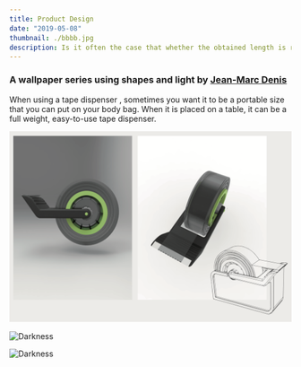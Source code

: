 ```yaml
---
title: Product Design
date: "2019-05-08"
thumbnail: ./bbbb.jpg
description: Is it often the case that whether the obtained length is right when tearing the tape?
---
```


### A wallpaper series using shapes and light by [Jean-Marc Denis](http://jmd.im/black)

When using a tape dispenser , sometimes you want it to be a portable size that you can put on your body bag. When it is placed on a table, it can be a full weight, easy-to-use
tape dispenser.

<div class="kg-card kg-image-card kg-width-full">

![Darkness](./BLACK_II_desktop-1.jpg)

</div>

<div class="kg-card kg-image-card kg-width-full">

![Darkness](./BLACK_IX_desktop-1.jpg)

</div>

<div class="kg-card kg-image-card kg-width-full">

![Darkness](./BLACK_I_desktop-1.jpg)

</div>